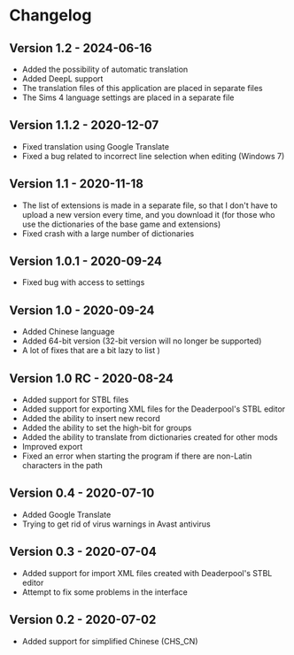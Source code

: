 # Changelog

## Version 1.2 - 2024-06-16

- Added the possibility of automatic translation
- Added DeepL support
- The translation files of this application are placed in separate files
- The Sims 4 language settings are placed in a separate file

## Version 1.1.2 - 2020-12-07

- Fixed translation using Google Translate  
- Fixed a bug related to incorrect line selection when editing (Windows 7)  
  
## Version 1.1 - 2020-11-18

- The list of extensions is made in a separate file, so that I don't have to upload a new version every time, and you download it (for those who use the dictionaries of the base game and extensions)  
- Fixed crash with a large number of dictionaries  
  
## Version 1.0.1 - 2020-09-24

- Fixed bug with access to settings  
  
## Version 1.0 - 2020-09-24

- Added Chinese language  
- Аdded 64-bit version (32-bit version will no longer be supported)  
- A lot of fixes that are a bit lazy to list )  
  
## Version 1.0 RC - 2020-08-24

- Added support for STBL files  
- Added support for exporting XML files for the Deaderpool's STBL editor  
- Added the ability to insert new record  
- Added the ability to set the high-bit for groups  
- Added the ability to translate from dictionaries created for other mods  
- Improved export  
- Fixed an error when starting the program if there are non-Latin characters in the path  
  
## Version 0.4 - 2020-07-10

- Added Google Translate  
- Trying to get rid of virus warnings in Avast antivirus  
  
## Version 0.3 - 2020-07-04

- Added support for import XML files created with Deaderpool's STBL editor  
- Attempt to fix some problems in the interface  
  
## Version 0.2 - 2020-07-02

- Added support for simplified Chinese (CHS_CN)